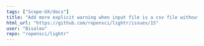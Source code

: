 ```yaml
---
tags: ["Scope-UX/docs"]
title: "Add more explicit warning when input file is a csv file without `sep = \",\"`"
html_url: "https://github.com/ropensci/lightr/issues/15"
user: "Bisaloo"
repo: "ropensci/lightr"
---
```


